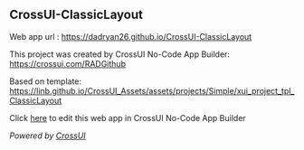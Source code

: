 ## CrossUI-ClassicLayout
Web app url : https://dadryan26.github.io/CrossUI-ClassicLayout

This project was created by CrossUI No-Code App Builder: https://crossui.com/RADGithub

Based on template: https://linb.github.io/CrossUI_Assets/assets/projects/Simple/xui_project_tpl_ClassicLayout

Click [here](https://crossui.com/RADGithub/#!from=github&owner=dadryan26&repo=CrossUI-ClassicLayout) to edit this web app in CrossUI No-Code App Builder

<i>Powered by [CrossUI](https://crossui.com)</i>
